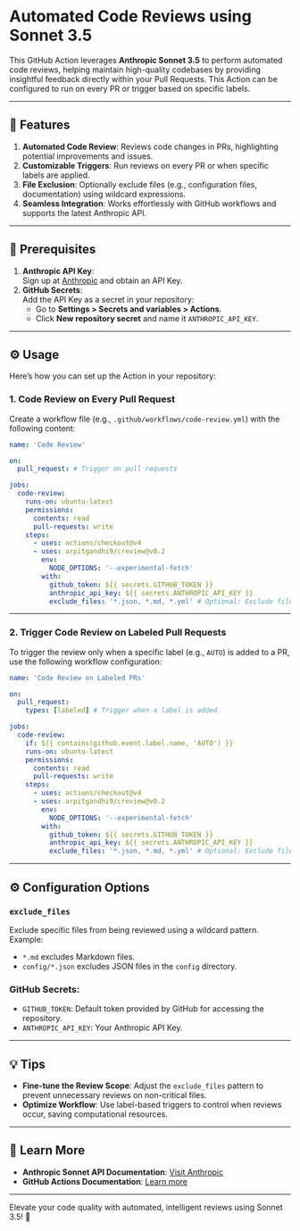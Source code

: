 # Automated Code Reviews using Sonnet 3.5

This GitHub Action leverages **Anthropic Sonnet 3.5** to perform automated code reviews, helping maintain high-quality codebases by providing insightful feedback directly within your Pull Requests. This Action can be configured to run on every PR or trigger based on specific labels.

---

## 🚀 Features

1. **Automated Code Review**: Reviews code changes in PRs, highlighting potential improvements and issues.
2. **Customizable Triggers**: Run reviews on every PR or when specific labels are applied.
3. **File Exclusion**: Optionally exclude files (e.g., configuration files, documentation) using wildcard expressions.
4. **Seamless Integration**: Works effortlessly with GitHub workflows and supports the latest Anthropic API.

---

## 🔧 Prerequisites

1. **Anthropic API Key**:  
   Sign up at [Anthropic](https://www.anthropic.com) and obtain an API Key.
2. **GitHub Secrets**:  
   Add the API Key as a secret in your repository:
   - Go to **Settings > Secrets and variables > Actions**.
   - Click **New repository secret** and name it `ANTHROPIC_API_KEY`.

---

## ⚙️ Usage

Here’s how you can set up the Action in your repository:

### 1. Code Review on Every Pull Request

Create a workflow file (e.g., `.github/workflows/code-review.yml`) with the following content:

```yaml
name: 'Code Review'

on: 
  pull_request: # Trigger on pull requests

jobs:
  code-review:
    runs-on: ubuntu-latest
    permissions:
      contents: read
      pull-requests: write
    steps:
      - uses: actions/checkout@v4
      - uses: arpitgandhi9/creview@v0.2
        env:
          NODE_OPTIONS: '--experimental-fetch'
        with:
          github_token: ${{ secrets.GITHUB_TOKEN }}
          anthropic_api_key: ${{ secrets.ANTHROPIC_API_KEY }}
          exclude_files: '*.json, *.md, *.yml' # Optional: Exclude files from the review
```

---

### 2. Trigger Code Review on Labeled Pull Requests

To trigger the review only when a specific label (e.g., `AUTO`) is added to a PR, use the following workflow configuration:

```yaml
name: 'Code Review on Labeled PRs'

on: 
  pull_request:
    types: [labeled] # Trigger when a label is added

jobs:
  code-review:
    if: ${{ contains(github.event.label.name, 'AUTO') }}
    runs-on: ubuntu-latest
    permissions:
      contents: read
      pull-requests: write
    steps:
      - uses: actions/checkout@v4
      - uses: arpitgandhi9/creview@v0.2
        env:
          NODE_OPTIONS: '--experimental-fetch'
        with:
          github_token: ${{ secrets.GITHUB_TOKEN }}
          anthropic_api_key: ${{ secrets.ANTHROPIC_API_KEY }}
          exclude_files: '*.json, *.md, *.yml' # Optional: Exclude files from the review
```

---

## ⚙️ Configuration Options

### `exclude_files`  
Exclude specific files from being reviewed using a wildcard pattern.  
Example:  
- `*.md` excludes Markdown files.  
- `config/*.json` excludes JSON files in the `config` directory.  

### GitHub Secrets:
- `GITHUB_TOKEN`: Default token provided by GitHub for accessing the repository.
- `ANTHROPIC_API_KEY`: Your Anthropic API Key.

---

## 💡 Tips

- **Fine-tune the Review Scope**: Adjust the `exclude_files` pattern to prevent unnecessary reviews on non-critical files.
- **Optimize Workflow**: Use label-based triggers to control when reviews occur, saving computational resources.

---

## 📘 Learn More

- **Anthropic Sonnet API Documentation**: [Visit Anthropic](https://www.anthropic.com)
- **GitHub Actions Documentation**: [Learn more](https://docs.github.com/en/actions)

---

Elevate your code quality with automated, intelligent reviews using Sonnet 3.5! 🚀